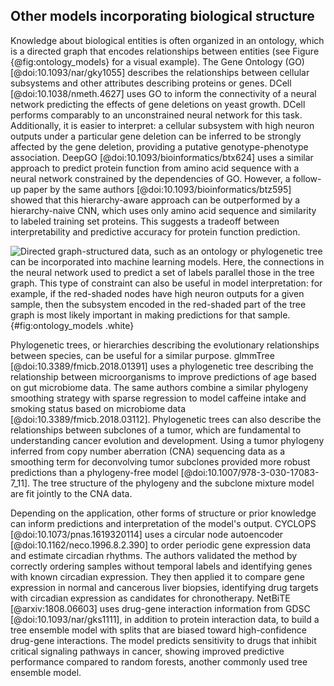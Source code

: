 ## Other models incorporating biological structure

Knowledge about biological entities is often organized in an ontology, which is a directed graph that encodes relationships between entities (see Figure {@fig:ontology_models} for a visual example).
The Gene Ontology (GO) [@doi:10.1093/nar/gky1055] describes the relationships between cellular subsystems and other attributes describing proteins or genes.
DCell [@doi:10.1038/nmeth.4627] uses GO to inform the connectivity of a neural network predicting the effects of gene deletions on yeast growth.
DCell performs comparably to an unconstrained neural network for this task.
Additionally, it is easier to interpret: a cellular subsystem with high neuron outputs under a particular gene deletion can be inferred to be strongly affected by the gene deletion, providing a putative genotype-phenotype association.
DeepGO [@doi:10.1093/bioinformatics/btx624] uses a similar approach to predict protein function from amino acid sequence with a neural network constrained by the dependencies of GO.
However, a follow-up paper by the same authors [@doi:10.1093/bioinformatics/btz595] showed that this hierarchy-aware approach can be outperformed by a hierarchy-naive CNN, which uses only amino acid sequence and similarity to labeled training set proteins.
This suggests a tradeoff between interpretability and predictive accuracy for protein function prediction.

![Directed graph-structured data, such as an ontology or phylogenetic tree can be incorporated into machine learning models. Here, the connections in the neural network used to predict a set of labels parallel those in the tree graph. This type of constraint can also be useful in model interpretation: for example, if the red-shaded nodes have high neuron outputs for a given sample, then the subsystem encoded in the red-shaded part of the tree graph is most likely important in making predictions for that sample.](images/ontology_models.svg){#fig:ontology_models .white}

Phylogenetic trees, or hierarchies describing the evolutionary relationships between species, can be useful for a similar purpose.
glmmTree [@doi:10.3389/fmicb.2018.01391] uses a phylogenetic tree describing the relationship between microorganisms to improve predictions of age based on gut microbiome data.
The same authors combine a similar phylogeny smoothing strategy with sparse regression to model caffeine intake and smoking status based on microbiome data [@doi:10.3389/fmicb.2018.03112].
Phylogenetic trees can also describe the relationships between subclones of a tumor, which are fundamental to understanding cancer evolution and development.
Using a tumor phylogeny inferred from copy number aberration (CNA) sequencing data as a smoothing term for deconvolving tumor subclones provided more robust predictions than a phylogeny-free model [@doi:10.1007/978-3-030-17083-7_11].
The tree structure of the phylogeny and the subclone mixture model are fit jointly to the CNA data.

Depending on the application, other forms of structure or prior knowledge can inform predictions and interpretation of the model's output.
CYCLOPS [@doi:10.1073/pnas.1619320114] uses a circular node autoencoder [@doi:10.1162/neco.1996.8.2.390] to order periodic gene expression data and estimate circadian rhythms.
The authors validated the method by correctly ordering samples without temporal labels and identifying genes with known circadian expression.
They then applied it to compare gene expression in normal and cancerous liver biopsies, identifying drug targets with circadian expression as candidates for chronotherapy.
NetBiTE [@arxiv:1808.06603] uses drug-gene interaction information from GDSC [@doi:10.1093/nar/gks1111], in addition to protein interaction data, to build a tree ensemble model with splits that are biased toward high-confidence drug-gene interactions.
The model predicts sensitivity to drugs that inhibit critical signaling pathways in cancer, showing improved predictive performance compared to random forests, another commonly used tree ensemble model.
